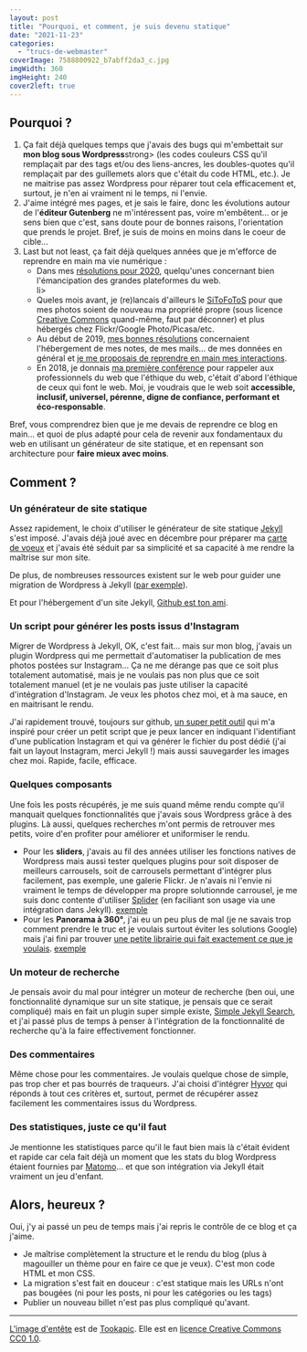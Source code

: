 ```yaml
---
layout: post
title: "Pourquoi, et comment, je suis devenu statique"
date: "2021-11-23"
categories: 
  - "trucs-de-webmaster"
coverImage: 7588800922_b7abff2da3_c.jpg
imgWidth: 360
imgHeight: 240
cover2left: true
---
```


## Pourquoi ?

<ol>
	<li>Ça fait déjà quelques temps que j'avais des bugs qui m'embettait sur <strong>mon blog sous Wordpress</strong>strong> (les codes couleurs <abbr>CSS</abbr> qu'il remplaçait par des tags et/ou des liens-ancres, les doubles-quotes qu'il remplaçait par des guillemets alors que c'était du code <abbr>HTML</abbr>, etc.). Je ne maitrise pas assez Wordpress pour réparer tout cela efficacement et, surtout, je n'en ai vraiment ni le temps, ni l'envie.</li>
	<li>J'aime intégré mes pages, et je sais le faire, donc les évolutions autour de l'<strong>éditeur Gutenberg</strong> ne m'intéressent pas, voire m'embêtent... or je sens bien que c'est, sans doute pour de bonnes raisons, l'orientation que prends le projet. Bref, je suis de moins en moins dans le coeur de cible...</li>
	<li><span lang="en">Last but not least</span>, ça fait déjà quelques années que je m'efforce de reprendre en main ma vie numérique&nbsp;:
		<ul>
			<li>Dans mes <a href="/2020/01/resolutions/">résolutions pour 2020</a>, quelqu'unes concernant bien l'émancipation des grandes plateformes du web.</li>li>
			<li>Queles mois avant, je (re)lancais d'ailleurs le <a href="/2019/10/hes-back/">SiToFoToS</a> pour que mes photos soient de nouveau ma propriété propre (sous licence <a href="https://creativecommons.org/licenses/by-nc-nd/2.0/" lang="en">Creative Commons</a> quand-même, faut par déconner) et plus hébergés chez <span lang="en">Flickr/Google Photo/Picasa</span>/etc.</li>
			<li>Au début de 2019, <a href="/2019/01/bonne-annee-4/">mes bonnes résolutions</a> concernaient l'hébergement de mes notes, de mes mails... de mes données en général et <a href="/2019/01/et-si-on-reprenait-le-controle/">je me proposais de reprendre en main mes interactions</a>.</li>
			<li>En 2018, je donnais <a href="/2018/06/manifeste-pour-un-web-ethique/">ma première conférence</a> pour rappeler aux professionnels du web que l'éthique du web, c'était d'abord l'éthique de ceux qui font le web. Moi, je voudrais que le web soit <strong>accessible, inclusif, universel, pérenne, digne de confiance, performant et éco-responsable</strong>.</li>
		</ul>
	</li>
</ol>
<p>Bref, vous comprendrez bien que je me devais de reprendre ce blog en main... et quoi de plus adapté pour cela de revenir aux fondamentaux du web en utilisant un générateur de site statique, et en repensant son architecture pour <strong>faire mieux avec moins</strong>.</p>

## Comment ?

### Un générateur de site statique

Assez rapidement, le choix d'utiliser le générateur de site statique <a href="https://jekyllrb.com/">Jekyll</a> s'est imposé. J'avais déjà joué avec en décembre pour préparer ma <a href="/2021/01/bonne-annee-5/">carte de voeux</a> et j'avais été séduit par sa simplicité et sa capacité à me rendre la maîtrise sur mon site.

De plus, de nombreuses ressources existent sur le web pour guider une migration de Wordpress à Jekyll (<a href="https://blog.webjeda.com/wordpress-to-jekyll-migration/#step-3-export-comments">par exemple</a>).

Et pour l'hébergement d'un site Jekyll, <a href="https://docs.github.com/en/enterprise-cloud@latest/pages/setting-up-a-github-pages-site-with-jekyll">Github est ton ami</a>.

### Un script pour générer les posts issus d'Instagram

Migrer de Wordpress à Jekyll, <abbr>OK</abbr>, c'est fait... mais sur mon blog, j'avais un plugin Wordpress qui me permettait d'automatiser la publication de mes photos postées sur Instagram... Ça ne me dérange pas que ce soit plus totalement automatisé, mais je ne voulais pas non plus que ce soit totalement manuel (et je ne voulais pas juste utiliser la capacité d'intégration d'Instagram. Je veux les photos chez moi, et à ma sauce, en en maitrisant le rendu.

J'ai rapidement trouvé, toujours sur github, <a href="https://github.com/wouterbulten/jekyll-instagram-importer">un super petit outil</a> qui m'a inspiré pour créer un petit script que je peux lancer en indiquant l'identifiant d'une publication Instagram et qui va générer le fichier du post dédié (j'ai fait un <span lang="en">layout</span> Instagram, merci <span lang="en">Jekyll</span>&nbsp;!) mais aussi sauvegarder les images chez moi. Rapide, facile, efficace.

### Quelques composants

Une fois les posts récupérés, je me suis quand même rendu compte qu'il manquait quelques fonctionnalités que j'avais sous Wordpress grâce à des <span lang="en">plugins</span>. Là aussi, quelques recherches m'ont permis de retrouver mes petits, voire d'en profiter pour améliorer et uniformiser le rendu.

<ul>
	<li>Pour les <strong lang="en">sliders</strong>, j'avais au fil des années utiliser les fonctions natives de Wordpress mais aussi tester quelques plugins pour soit disposer de meilleurs carrousels, soit de carrousels permettant d'intégrer plus facilement, pas exemple, une galerie <span lang="en">Flickr</span>. Je n'avais ni l'envie ni vraiment le temps de développer ma propre solutionnde carrousel, je me suis donc contente d'utiliser <a href="https://splidejs.com/" lang="en">Splider</a> (en faciliant son usage via une intégration dans <span lang="en">Jekyll</span>). <a href="/2021/04/lomoinstant-automat-x-parc-de-pourtales/" title="Carrousel de photos du Parc de Pourtalés">exemple</a></li>
	<li>Pour les <strong>Panorama à 360&deg;</strong>, j'ai eu un peu plus de mal (je ne savais trop comment prendre le truc et je voulais surtout éviter les solutions Google) mais j'ai fini par trouver <a href="https://pannellum.org/documentation/examples/auto-load/">une petite librairie qui fait exactement ce que je voulais</a>. <a href="/2019/02/de-retour-de-chatel-avec-plein-de-bons-souvenirs-et-quelques-panoramas/" title="Panorams de Châtel">exemple</a></li>
</ul>

### Un moteur de recherche

Je pensais avoir du mal pour intégrer un moteur de recherche (ben oui, une fonctionnalité dynamique sur un site statique, je pensais que ce serait compliqué) mais en fait un plugin super simple existe, <a href="https://github.com/christian-fei/Simple-Jekyll-Search">Simple Jekyll Search</a>, et j'ai passé plus de temps à penser à l'intégration de la fonctionnalité de recherche qu'à la faire effectivement fonctionner.

### Des commentaires

Même chose pour les commentaires. Je voulais quelque chose de simple, pas trop cher et pas bourrés de traqueurs. J'ai choisi d'intégrer <a href="https://hyvor.com/">Hyvor</a> qui réponds à tout ces critères et, surtout, permet de récupérer assez facilement les commentaires issus du <span lang="en">Wordpress</span>.

### Des statistiques, juste ce qu'il faut

Je mentionne les statistiques parce qu'il le faut bien mais là c'était évident et rapide car cela fait déjà un moment que les stats du blog Wordpress étaient fournies par <a href="https://matomo.org/">Matomo</a>... et que son intégration via <span lang="en">Jekyll</span> était vraiment un jeu d'enfant.

## Alors, heureux&nbsp;?

Oui, j'y ai passé un peu de temps mais j'ai repris le contrôle de ce blog et ça j'aime.
 - Je maîtrise complètement la structure et le rendu du blog (plus à magouiller un thème pour en faire ce que je veux). C'est mon code <abbr>HTML</abbr> et mon <abbr>CSS</abbr>.
 - La migration s'est fait en douceur&nbsp;: c'est statique mais les <abbr>URLs</abbr> n'ont pas bougées (ni pour les posts, ni pour les catégories ou les tags)
 - Publier un nouveau billet n'est pas plus compliqué qu'avant.

* * *

[L'image d'entête](https://www.pexels.com/photo/dark-lego-miniature-star-wars-16485/) est de [Tookapic](https://www.pexels.com/@tookapic). Elle est en [licence Creative Commons CC0 1.0](https://creativecommons.org/publicdomain/zero/1.0/).
